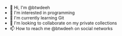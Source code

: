 - 👋 Hi, I'm @btwdeeh
- 👀 I'm interested in programming
- 🌱 I'm currently learning Git
- 💞️ I'm looking to collaborate on my private collections
- 📫 How to reach me @btwdeeh on social networks

<!---
btwdeeh/btwdeeh is a ✨ special ✨ repository because its `README.md` (this file) appears on your GitHub profile.
You can click the Preview link to take a look at your changes.
--->

